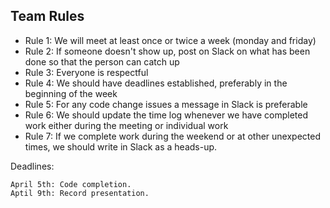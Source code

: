## Team Rules
- Rule 1: We will meet at least once or twice a week (monday and friday)
- Rule 2: If someone doesn't show up, post on Slack on what has been done so that the person can catch up
- Rule 3: Everyone is respectful
- Rule 4: We should have deadlines established, preferably in the beginning of the week
- Rule 5: For any code change issues a message in Slack is preferable
- Rule 6: We should update the time log whenever we have completed work either during the meeting or individual work
- Rule 7: If we complete work during the weekend or at other unexpected times, we should write in Slack as a heads-up.

Deadlines:

    April 5th: Code completion.
    Aptil 9th: Record presentation.